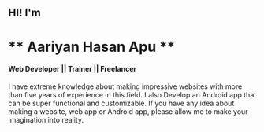 ## HI! I'm
# ** Aariyan Hasan Apu **
#### Web Developer || Trainer || Freelancer

I have extreme knowledge about making impressive websites with more than five years of experience in this field. I also Develop an Android app that can be super functional and customizable. If you have any idea about making a website, web app or Android app, please allow me to make your imagination into reality.
